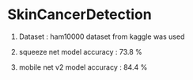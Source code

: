 # SkinCancerDetection

1) Dataset : ham10000 dataset from kaggle was used

2) squeeze net model accuracy : 73.8 %

3) mobile net v2 model accuracy : 84.4 %
